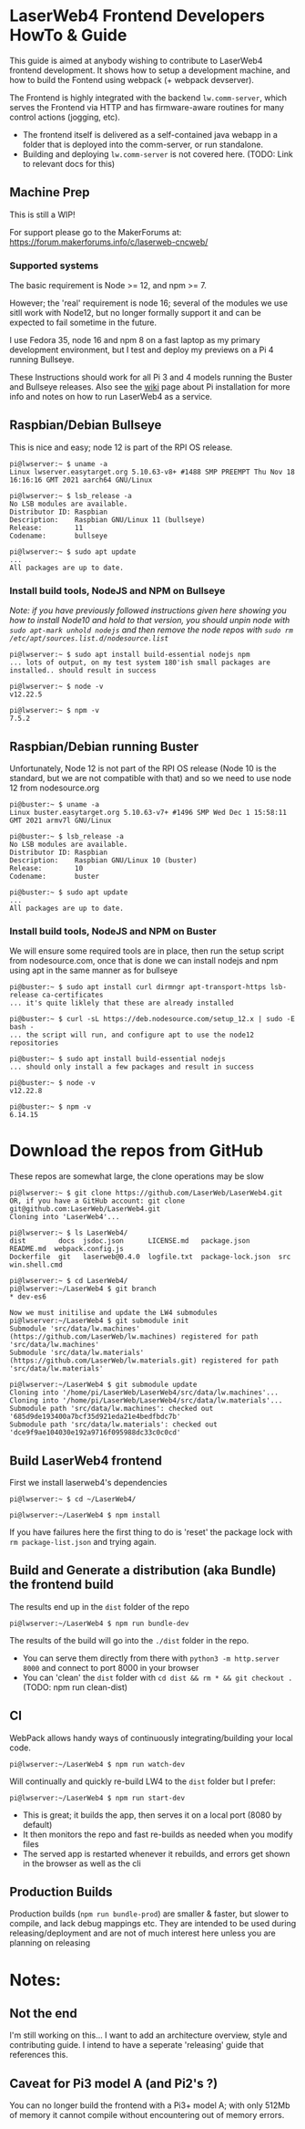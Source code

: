 # LaserWeb4 Frontend Developers HowTo & Guide
This guide is aimed at anybody wishing to contribute to LaserWeb4 frontend development. It shows how to setup a development machine, and how to build the Fontend using webpack (+ webpack devserver).

The Frontend is highly integrated with the backend `lw.comm-server`, which serves the Frontend via HTTP and has firmware-aware routines for many control actions (jogging, etc).
* The frontend itself is delivered as a self-contained java webapp in a folder that is deployed into the comm-server, or run standalone. 
* Building and deploying `lw.comm-server` is not covered here. (TODO: Link to relevant docs for this)

## Machine Prep
This is still a WIP!

For support please go to the MakerForums at: https://forum.makerforums.info/c/laserweb-cncweb/

### Supported systems
The basic requirement is Node >= 12, and npm >= 7.

However; the 'real' requirement is node 16; several of the modules we use sitll work with Node12, but no longer formally support it and can be expected to fail sometime in the future.

I use Fedora 35, node 16 and npm 8 on a fast laptop as my primary development environment, but I test and deploy my previews on a Pi 4 running Bullseye.

These Instructions should work for all Pi 3 and 4 models running the Buster and Bullseye releases. Also see the [wiki](https://github.com/LaserWeb/lw.comm-server/wiki/Manual-Installation-(RasPi)) page about Pi installation for more info and notes on how to run LaserWeb4 as a service.

## Raspbian/Debian Bullseye
This is nice and easy; node 12 is part of the RPI OS release.

    pi@lwserver:~ $ uname -a
    Linux lwserver.easytarget.org 5.10.63-v8+ #1488 SMP PREEMPT Thu Nov 18 16:16:16 GMT 2021 aarch64 GNU/Linux

    pi@lwserver:~ $ lsb_release -a
    No LSB modules are available.
    Distributor ID: Raspbian
    Description:    Raspbian GNU/Linux 11 (bullseye)
    Release:        11
    Codename:       bullseye

    pi@lwserver:~ $ sudo apt update
    ...
    All packages are up to date.

### Install build tools, NodeJS and NPM on Bullseye
*Note: if you have previously followed instructions given here showing you how to install Node10 and hold to that version, you should unpin node with `sudo apt-mark unhold nodejs` and then remove the node repos with `sudo rm /etc/apt/sources.list.d/nodesource.list`*

    pi@lwserver:~ $ sudo apt install build-essential nodejs npm
    ... lots of output, on my test system 180'ish small packages are installed.. should result in success

    pi@lwserver:~ $ node -v
    v12.22.5

    pi@lwserver:~ $ npm -v
    7.5.2

## Raspbian/Debian running Buster
Unfortunately, Node 12 is not part of the RPI OS release (Node 10 is the standard, but we are not compatible with that) and so we need to use node 12 from nodesource.org

    pi@buster:~ $ uname -a
    Linux buster.easytarget.org 5.10.63-v7+ #1496 SMP Wed Dec 1 15:58:11 GMT 2021 armv7l GNU/Linux

    pi@buster:~ $ lsb_release -a
    No LSB modules are available.
    Distributor ID: Raspbian
    Description:    Raspbian GNU/Linux 10 (buster)
    Release:        10
    Codename:       buster

    pi@buster:~ $ sudo apt update
    ...
    All packages are up to date.

### Install build tools, NodeJS and NPM on Buster
We will ensure some required tools are in place, then run the setup script from nodesource.com, once that is done we can install nodejs and npm using apt in the same manner as for bullseye

    pi@buster:~ $ sudo apt install curl dirmngr apt-transport-https lsb-release ca-certificates
    ... it's quite liklely that these are already installed

    pi@buster:~ $ curl -sL https://deb.nodesource.com/setup_12.x | sudo -E bash -
    ... the script will run, and configure apt to use the node12 repositories

    pi@buster:~ $ sudo apt install build-essential nodejs
    ... should only install a few packages and result in success

    pi@buster:~ $ node -v
    v12.22.8

    pi@buster:~ $ npm -v
    6.14.15

# Download the repos from GitHub
These repos are somewhat large, the clone operations may be slow

    pi@lwserver:~ $ git clone https://github.com/LaserWeb/LaserWeb4.git
    OR, if you have a GitHub account: git clone git@github.com:LaserWeb/LaserWeb4.git
    Cloning into 'LaserWeb4'...

    pi@lwserver:~ $ ls LaserWeb4/
    dist        docs  jsdoc.json      LICENSE.md   package.json       README.md  webpack.config.js
    Dockerfile  git   laserweb@0.4.0  logfile.txt  package-lock.json  src        win.shell.cmd

    pi@lwserver:~ $ cd LaserWeb4/
    pi@lwserver:~/LaserWeb4 $ git branch
    * dev-es6

    Now we must initilise and update the LW4 submodules
    pi@lwserver:~/LaserWeb4 $ git submodule init
    Submodule 'src/data/lw.machines' (https://github.com/LaserWeb/lw.machines) registered for path 'src/data/lw.machines'
    Submodule 'src/data/lw.materials' (https://github.com/LaserWeb/lw.materials.git) registered for path 'src/data/lw.materials'

    pi@lwserver:~/LaserWeb4 $ git submodule update
    Cloning into '/home/pi/LaserWeb/LaserWeb4/src/data/lw.machines'...
    Cloning into '/home/pi/LaserWeb/LaserWeb4/src/data/lw.materials'...
    Submodule path 'src/data/lw.machines': checked out '685d9de193400a7bcf35d921eda21e4bedfbdc7b'
    Submodule path 'src/data/lw.materials': checked out 'dce9f9ae104030e192a9716f095988dc33c0c0cd'

## Build LaserWeb4 frontend
First we install laserweb4's dependencies

    pi@lwserver:~ $ cd ~/LaserWeb4/

    pi@lwserver:~/LaserWeb4 $ npm install

If you have failures here the first thing to do is 'reset' the package lock with `rm package-list.json` and trying again.

## Build and Generate a distribution (aka Bundle) the frontend build
The results end up in the `dist` folder of the repo

    pi@lwserver:~/LaserWeb4 $ npm run bundle-dev

The results of the build will go into the `./dist` folder in the repo.
* You can serve them directly from there with `python3 -m http.server 8000` and connect to port 8000 in your browser
* You can 'clean' the `dist` folder with `cd dist && rm * && git checkout .` (TODO: npm run clean-dist)

## CI
WebPack allows handy ways of continuously integrating/building your local code.

    pi@lwserver:~/LaserWeb4 $ npm run watch-dev

Will continually and quickly re-build LW4 to the `dist` folder but I prefer:

    pi@lwserver:~/LaserWeb4 $ npm run start-dev

* This is great; it builds the app, then serves it on a local port (8080 by default)
* It then monitors the repo and fast re-builds as needed when you modify files
* The served app is restarted whenever it rebuilds, and errors get shown in the browser as well as the cli

## Production Builds
Production builds (`npm run bundle-prod`) are smaller & faster, but slower to compile, and lack debug mappings etc. They are intended to be used during releasing/deployment and are not of much interest here unless you are planning on releasing

# Notes:

## Not the end
I'm still working on this... I want to add an architecture overview, style and contributing guide. I intend to have a seperate 'releasing' guide that references this.

## Caveat for Pi3 model A (and Pi2's ?)
You can no longer build the frontend with a Pi3+ model A; with only 512Mb of memory it cannot compile without encountering out of memory errors.

